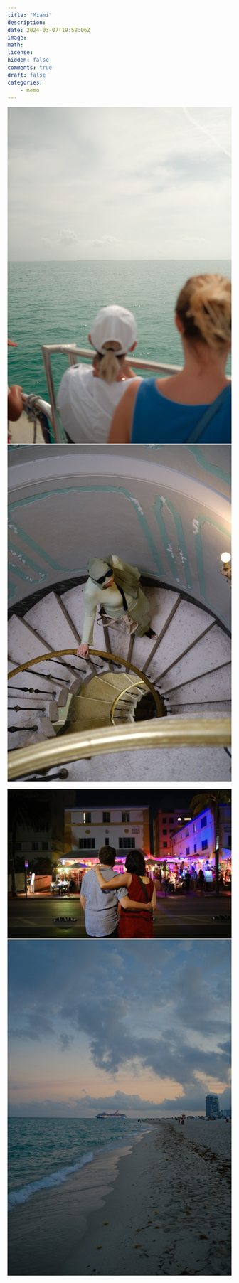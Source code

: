 ```yaml
---
title: "Miami"
description: 
date: 2024-03-07T19:58:06Z
image: 
math: 
license: 
hidden: false
comments: true
draft: false
categories:
    - memo
---
```


![](image1.jpeg) ![](image2.jpeg)

![](image3.jpeg) ![](image4.jpeg)
